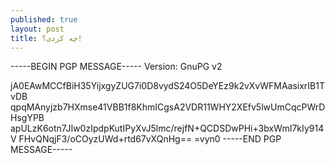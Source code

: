 ```yaml
---
published: true
layout: post
title: چه کردی؟!
---
```


-----BEGIN PGP MESSAGE-----
Version: GnuPG v2

jA0EAwMCCfBiH35YijxgyZUG7i0D8vydS24O5DeYEz9k2vXvWFMAasixrIB1TvDB
qpqMAnyjzb7HXmse41VBB1f8KhmICgsA2VDR11WHY2XEfv5lwUmCqcPWrDHsgYPB
apULzK6otn7JIw0zIpdpKutIPyXvJ5lmc/rejfN+QCDSDwPHi+3bxWmI7kIy914V
FHvQNqjF3/oCOyzUWd+rtd67vXQnHg==
=vyn0
-----END PGP MESSAGE-----
